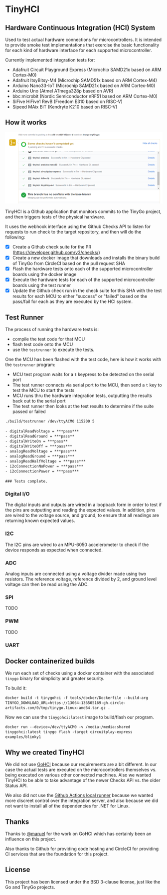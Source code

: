 # TinyHCI

## Hardware Continuous Integration (HCI) System

Used to test actual hardware connections for microcontrollers. It is intended to provide smoke test implementations that exercise the basic functionality for each kind of hardware interface for each supported microcontroller.

Currently implemented integration tests for:

- Adafruit Circuit Playground Express (Microchip SAMD21x based on ARM Cortex-M0)
- Adafruit ItsyBitsy-M4 (Microchip SAMD51x based on ARM Cortex-M4)
- Arduino Nano33-IoT (Microchip SAMD21x based on ARM Cortex-M0)
- Arduino Uno (Atmel ATmega328p based on AVR)
- bbc:microbit (Nordic Semiconductor nRF51 based on ARM Cortex-M0)
- SiFive HiFive1 RevB (Freedom E310 based on RISC-V)
- Sipeed MAix BiT (Kendryte K210 based on RISC-V)

## How it works

![Build Status](./images/tinyhci-tests-passed.png)

TinyHCI is a Github application that monitors commits to the TinyGo project, and then triggers tests of the physical hardware.

It uses the webhook interface using the Github Checks API to listen for requests to run check to the target repository, and then will do the following:

- [x] Create a Github check suite for the PR (https://developer.github.com/v3/checks/)
- [x] Create a new docker image that downloads and installs the binary build of TinyGo from CircleCI based on the pull request SHA
- [x] Flash the hardware tests onto each of the supported microcontroller boards using the docker image
- [x] Execute the hardware tests for each of the supported microcontroller boards using the test runner
- [x] Update the Github check run in the check suite for this SHA with the test results for each MCU to either "success" or "failed" based on the pass/fail for each as they are executed by the HCI system.

## Test Runner

The process of running the hardware tests is:

- compile the test code for that MCU
- flash test code onto the MCU
- use the `testrunner` to execute the tests.

One the MCU has been flashed with the test code, here is how it works with the `testrunner` program:

- MCU test program waits for a `t` keypress to be detected on the serial port
- The test runner connects via serial port to the MCU, then send a `t` key to test the MCU to start the tests
- MCU runs thru the hardware integration tests, outputting the results back out to the serial port
- The test runner then looks at the test results to determine if the suite passed or failed

```
./build/testrunner /dev/ttyACM0 115200 5

- digitalReadVoltage = ***pass***
- digitalReadGround = ***pass**
- digitalWriteOn = ***pass**
- digitalWriteOff = ***pass***
- analogReadVoltage = ***pass***
- analogReadGround = ***pass***
- analogReadHalfVoltage = ***pass***
- i2cConnectionNoPower = ***pass***
- i2cConnectionPower = ***pass***

### Tests complete.
```

### Digital I/O

The digital inputs and outputs are wired in a loopback form in order to test if the pins are outputting and reading the expected values. In addition, pins are wired to the voltage source, and ground, to ensure that all readings are returning known expected values.

### I2C

The I2C pins are wired to an MPU-6050 accelerometer to check if the device responds as expected when connected.

### ADC

Analog inputs are connected using a voltage divider made using two resistors. The reference voltage, reference divided by 2, and ground level voltage can then be read using the ADC.

### SPI

TODO

### PWM

TODO

### UART

## Docker containerized builds

We run each set of checks using a docker container with the associated `tinygo` binary for simplicity and greater security.

To build it:

```
docker build -t tinygohci -f tools/docker/Dockerfile --build-arg TINYGO_DOWNLOAD_URL=https://13064-136505169-gh.circle-artifacts.com/0/tmp/tinygo.linux-amd64.tar.gz .
```

Now we can use the `tinygohci:latest` image to build/flash our program.

```
docker run --device=/dev/ttyACM0 -v /media:/media:shared tinygohci:latest tinygo flash -target circuitplay-express examples/blinky1
```

## Why we created TinyHCI

We did not use [GoHCI](https://github.com/periph/gohci) because our requirements are a bit different. In our case the actual tests are executed on the microcontrollers themselves vs. being executed on various other connected machines. Also we wanted TinyHCI to be able to take advantage of the newer Checks API vs. the older Status API.

We also did not use the [Github Actions local runner](https://github.com/actions/runner) because we wanted more discreet control over the integration server, and also because we did not want to install all of the dependencies for .NET for Linux.

## Thanks

Thanks to [@maruel](https://github.com/maruel) for the work on GoHCI which has certainly been an influence on this project.

Also thanks to Github for providing code hosting and CircleCI for providing CI services that are the foundation for this project.

## License

This project has been licensed under the BSD 3-clause license, just like the Go and TinyGo projects.

